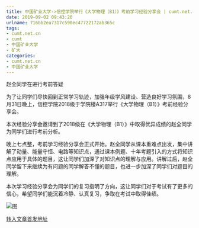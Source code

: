 ```yaml
---
title: 中国矿业大学->信控学院举行《大学物理（B1）》考前学习经验分享会 | cumt.net.cn
date: 2019-09-02 09:43:20
urlname: 716bb2ea7317c590ec47722172ab365c
tags: 
- cumt.net.cn
- cumt
- 中国矿业大学
- 矿大
categories:
- cumt.net.cn
- 中国矿业大学
---
```



赵全同学在进行考前答疑

为了让同学们尽快回到正常学习轨迹，加强年级学风建设、营造良好学习氛围，8月31日晚上，信控学院2018级于学院楼A317举行《大学物理（B1）》考前经验分享会。

本次经验分享会邀请到了2018级在《大学物理（B1）》中取得优异成绩的赵全同学为同学们进行考前分析。

晚上七点整，考前学习经验分享会正式开始。赵全同学从课本重难点出发，集中讲解了动量、能量守恒、电路等知识点，通过课本例题、十年考题引入的方式将知识点应用于具体的题目，这让同学们加深了对知识点的理解与应用。讲解过后，赵全同学留下来继续为有问题的同学解答不懂的题目，也进一步加深了同学们对题目的理解。

本次学习经验分享会为同学们的复习指明了方向，这让同学们对于考试有了更多的信心，希望同学们能沉着冷静、认真复习，争取在考试中取得佳绩。



![图](http://xwzx.cumt.edu.cn/_upload/article/images/df/e6/5d50fcf84e8b80585771e2d4d63f/3c1535c4-85a3-4174-bbc7-27a69526c329.png)

[转入文章首发地址](http://xwzx.cumt.edu.cn/35/10/c523a537872/page.htm)